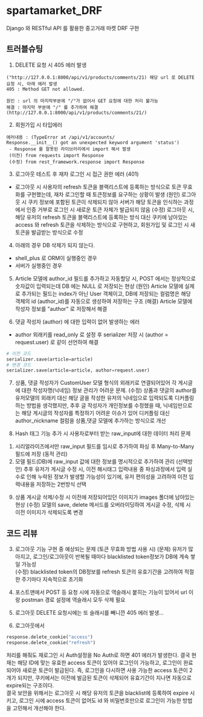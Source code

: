 # spartamarket_DRF
Django 와 RESTful API 를 활용한 중고거래 마켓 DRF 구현

## 트러블슈팅

1. DELETE 요청 시 405 에러 발생
```
("http://127.0.0.1:8000/api/v1/products/comments/21) 해당 url 로 DELETE 요청 시, 아래 에러 발생
405 : Method GET not allowed.

원인 : url 의 마지막부분에 "/"가 없어서 GET 요청에 대한 처리 불가능
해결 : 마지막 부분에 "/" 를 추가하여 해결 (http://127.0.0.1:8000/api/v1/products/comments/21/)
```
2. 회원가입 시 타입에러
```
에러내용 : (TypeError at /api/v1/accounts/
Response.__init__() got an unexpected keyword argument 'status')
 - Response 를 잘못된 라이브러리에서 import 해서 발생
 (이전) from requests import Response
 (수정) from rest_framework.response import Response
 ```

3. 로그아웃 테스트 후 재차 로그인 시 접근 권한 에러 (401)
 - 로그아웃 시 사용자의 refresh 토큰을 블랙리스트에 등록하는 방식으로 토큰 무효화를 구현했는데, 재차 로그인할 때 토큰정보를 요구하는 상황이 발생
 (원인) 로그아웃 시 쿠키 정보에 포함된 토큰이 삭제되지 않아 서버가 해당 토큰을 인식하는 과정에서 인증 거부로 로그인 시 새로운 토큰 자체가 발급되지 않음
 (수정) 로그아웃 시, 해당 유저의 refresh 토큰을 블랙리스트에 등록하는 방식 대신 쿠키에 남아있는 access 와 refresh 토큰을 삭제하는 방식으로 구현하고, 회원가입 및 로그인 시 새 토큰을 발급받는 방식으로 수정

4. 아래의 경우 DB 삭제가 되지 않는다.
 - shell_plus 로 ORM이 실행중인 경우
 - 서버가 실행중인 경우

5. Article 모델에 author_id 필드를 추가하고 자동할당 시, POST 에서는 정상적으로 숫자값이 입력되는데 DB 에는 NULL 로 저장되는 현상
(원인) Article 모델에 실제로 추가되는 필드는 index가 아닌 User 객체이고, DB에 저장되는 컬럼명은 해당 객체의 id (author_id)를 자동으로 생성하여 저장하는 구조
(해결) Article 모델에 작성자 정보를 "author" 로 저장해서 해결

6. 댓글 작성자 (author) 에 대한 입력이 없어 발생하는 에러
 - author 외래키를 read_only 로 설정 후 serializer 저장 시 (author = request.user) 로 같이 선언하여 해결
 ```py
 # 이전 코드
 serializer.save(article=article)
 # 변경 코드
 serializer.save(article=article, author=request.user)
 ```

7. 상품, 댓글 작성자가 CustomUser 모델 형식의 외래키로 연결되어있어 각 게시글에 대한 작성자명(닉네임) 정보 관리가 어려운 문제.
(수정) 상품과 댓글의 author를 유저모델의 외래키 대신 해당 글을 작성한 유저의 닉네임으로 입력되도록 디커플링하는 방법을 생각했지만, 추후 글 작성자가 개인정보를 수정했을 때, 닉네임만으로는 해당 게시글의 작성자를 특정하기 어려운 이슈가 있어 디커플링 대신 author_nickname 컬럼을 상품,댓글 모델에 추가하는 방식으로 개선

8. Hash 태그 기능 추가 시 사용자로부터 받는 raw_input에 대한 데이터 처리 문제
1) 시리얼라이즈에서만 raw_input 필드를 임시로 추가하여 파싱 후 Many-to-Many 필드에 저장 (동적 관리)
2) 모델 필드(DB)에 raw_input 값에 대한 정보를 명시적으로 추가하여 관리
(선택방안) 추후 유저가 게시글 수정 시, 이전 해시태그 입력내용 중 파싱과정에서 입력 실수로 인해 누락된 정보가 발생할 가능성이 있기에, 유저 편의성을 고려하여 이전 입력내용을 저장하는 2번방식 선택

9. 상품 게시글 삭제/수정 시 이전에 저장되어있던 이미지가 images 폴더에 남아있는 현상
(수정) 모델의 save, delete 메서드를 오버라이딩하여 게시글 수정, 삭제 시 이전 이미지가 삭제되도록 변경

 ## 코드 리뷰

3. 로그아웃 기능 구현 중 예상되는 문제 (토큰 무효화 방법 사용 시)
(문제) 유저가 많아지고, 로그인/로그아웃이 반복될 때마다 blacklisted token정보가 DB에 계속 쌓일 가능성  
(수정) blacklisted token의 DB정보를 refresh 토큰의 유효기간을 고려하여 적절한 주기마다 지속적으로 초기화

5. 포스트맨에서 POST 등 요청 시에 자동으로 역슬래시 붙히는 기능이 있어서 url 이랑 postman 경로 설정에 역슬래시 모두 삭제 필요
6. 로그아웃 DELETE 요청시에는 또 슬래시를 빼니깐 405 에러 발생...

7. 로그아웃에서
```py
response.delete_cookie("access")
response.delete_cookie("refresh")
```

처리를 해줘도 재로그인 시 Auth설정을 No Auth로 하면 401 에러가 발생한다.
결국 현재는 해당 ID에 맞는 유효한 access 토큰이 있어야 로그인이 가능하고, 로그인이 완료되어야 새로운 토큰이 발급된다. 즉, 로그인을 다시하면 사용 가능한 access 토큰이 2개가 되지만, 쿠키에서는 이전에 발금된 토큰이 삭제되어 유효기간이 지나면 자동으로 expire되는 구조이다.  
결국 보안을 위해서는 로그아웃 시 해당 유저의 토큰을 blacklist에 등록하여 expire 시키고, 로그인 시에 access 토큰이 없어도 id 와 비밀번호만으로 로그인이 가능한 방법을 고민해서 개선해야 한다.